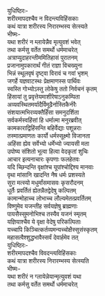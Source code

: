 युधिष्ठिरः-   
शरीरमापदश्चैव न विदन्त्यविहिंसकाः  
कथं यात्रा शरीरस्य निरारम्भस्य सेत्स्यते  
भीष्मः-   
यथा शरीरं न म्लायेन्नैव मृत्युवशं भवेत्  
तथा कर्मसु वर्तेत समर्थो धर्ममाचरेत्  
अत्राप्युदाहरन्तीममितिहासं पुरातनम्  
प्रजानामुपकारार्थं गीतं राज्ञा विचख्युना  
भिन्नं स्थूलवृषं दृष्ट्वा विरावं च गवां भृशम्  
जगर्हे यज्ञवाटस्थः प्रेक्षमाणस्स पार्थिवः  
स्वस्ति गोभ्योऽस्तु लोकेषु ततो निर्वचनं कृतम्  
हिंसायां तु प्रवृत्तेयमाशीरेषाऽनुकम्पिता  
अव्यवस्थितमर्यादैर्विमूढैर्नास्तिकैर्नरैः  
संशयात्मभिरव्यक्तैर्हिंसा समनुदर्शिता  
सर्वकर्मस्वहिंसां हि धर्मात्मा मनुरब्रवीत्  
कामकाराद्विहिंसन्ति बहिर्वेद्याः पशून्नराः  
तस्मात्प्रमाणतः कार्यो धर्मस्सूक्ष्मो विजानता  
अहिंसा ह्येव सर्वेभ्यो धर्मेभ्यो ज्यायसी मता  
उपोष्य संशितो भूत्वा हित्वा वेदकृतां शुचिः  
आचार इत्यनाचारः कृपणाः फलहेतवः  
यदि च्छिन्दन्ति वृक्षांश्च यूपांश्चोद्दिश्य मानवाः  
वृथा मांसानि खादन्ति नैष धर्मः प्रशस्यते  
सुरा मत्स्यो मधुर्मांसमासवः कृसरौदनम्  
धूर्तैः प्रवर्तितं ह्येतन्नैतद्वेदेषु कल्पितम्  
कामान्मोहाच्च लोभाच्च लौल्यमेतत्प्रवर्तितम्  
विष्णुमेव यजन्तीह सर्वयज्ञेषु ब्राह्मणाः  
पायसैस्सुमनोभिश्च तस्यैव यजनं स्मृतम्  
यज्ञियाश्चैव ये वृक्षा वेदेषु परिकल्पिताः  
यच्चापि किञ्चित्कर्तव्यमन्यच्चोक्षैस्सुसंस्कृतम्  
महासत्वैश्शुद्धभावैस्सर्वं देवार्हमेव तत्  
युधिष्ठिरः-   
शरीरमापदश्चैव विवदन्त्यविहिंसकाः  
कथं यात्रा शरीरस्य निरारम्भस्य सेत्स्यति  
भीष्मः-   
यथा शरीरं न ग्लायेन्नेयान्मृत्युवशं यथा  
तथा कर्मसु वर्तेत समर्थो धर्ममाचरेत्   
